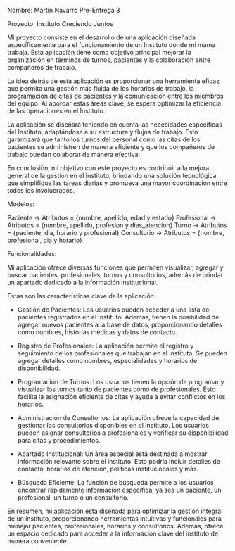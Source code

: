 Nombre: Martin Navarro
Pre-Entrega 3

Proyecto: Instituto Creciendo Juntos

Mi proyecto consiste en el desarrollo de una aplicación diseñada específicamente para el funcionamiento de un Instituto donde mi mama trabaja. Esta aplicación tiene como objetivo principal mejorar la organización en términos de turnos, pacientes y la colaboración entre compañeros de trabajo.

La idea detrás de esta aplicación es proporcionar una herramienta eficaz que permita una gestión más fluida de los horarios de trabajo, la programación de citas de pacientes y la comunicación entre los miembros del equipo. Al abordar estas áreas clave, se espera optimizar la eficiencia de las operaciones en el Instituto.

La aplicación se diseñará teniendo en cuenta las necesidades específicas del Instituto, adaptándose a su estructura y flujos de trabajo. Esto garantizará que tanto los turnos del personal como las citas de los pacientes se administren de manera eficiente y que los compañeros de trabajo puedan colaborar de manera efectiva.

En conclusión, mi objetivo con este proyecto es contribuir a la mejora general de la gestión en el Instituto, brindando una solución tecnológica que simplifique las tareas diarias y promueva una mayor coordinación entre todos los involucrados.

Modelos:

Paciente -> Atributos = {nombre, apellido, edad y estado}
Profesional -> Atributos = {nombre, apellido, profesion y dias_atencion}
Turno -> Atributos = {paciente, dia, horario y profesional}
Consultorio -> Atributos = {nombre, profesional, dia y horario}


Funcionalidades:

Mi aplicación ofrece diversas funciones que permiten visualizar, agregar y buscar pacientes, profesionales, turnos y consultorios, además de brindar un apartado dedicado a la información institucional.

Estas son las características clave de la aplicación:

- Gestión de Pacientes: Los usuarios pueden acceder a una lista de pacientes registrados en el instituto. Además, tienen la posibilidad de agregar nuevos pacientes a la base de datos, proporcionando detalles como nombres, historias médicas y datos de contacto.

- Registro de Profesionales: La aplicación permite el registro y seguimiento de los profesionales que trabajan en el instituto. Se pueden agregar detalles como nombres, especialidades y horarios de disponibilidad.

- Programación de Turnos: Los usuarios tienen la opción de programar y visualizar los turnos tanto de pacientes como de profesionales. Esto facilita la asignación eficiente de citas y ayuda a evitar conflictos en los horarios.

- Administración de Consultorios: La aplicación ofrece la capacidad de gestionar los consultorios disponibles en el instituto. Los usuarios pueden asignar consultorios a profesionales y verificar su disponibilidad para citas y procedimientos.

- Apartado Institucional: Un área especial está destinada a mostrar información relevante sobre el instituto. Esto podría incluir detalles de contacto, horarios de atención, políticas institucionales y más.

- Búsqueda Eficiente: La función de búsqueda permite a los usuarios encontrar rápidamente información específica, ya sea un paciente, un profesional, un turno o un consultorio.

En resumen, mi aplicación está diseñada para optimizar la gestión integral de un instituto, proporcionando herramientas intuitivas y funcionales para manejar pacientes, profesionales, horarios y consultorios. Además, ofrece un espacio dedicado para acceder a la información clave del instituto de manera conveniente.